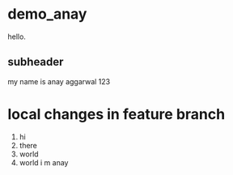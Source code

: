 # demo_anay

hello.

## subheader

my name is anay aggarwal 123


# local changes in feature branch

1. hi
2. there
2. world
2. world i m anay

